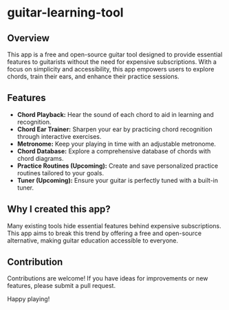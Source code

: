 # guitar-learning-tool

## Overview

This app is a free and open-source guitar tool designed to provide essential features to guitarists without the need for expensive subscriptions. With a focus on simplicity and accessibility, this app empowers users to explore chords, train their ears, and enhance their practice sessions.

## Features

- **Chord Playback:** Hear the sound of each chord to aid in learning and recognition.
- **Chord Ear Trainer:** Sharpen your ear by practicing chord recognition through interactive exercises.
- **Metronome:** Keep your playing in time with an adjustable metronome.
- **Chord Database:** Explore a comprehensive database of chords with chord diagrams.
- **Practice Routines (Upcoming):** Create and save personalized practice routines tailored to your goals.
- **Tuner (Upcoming):** Ensure your guitar is perfectly tuned with a built-in tuner.

## Why I created this app?

Many existing tools hide essential features behind expensive subscriptions. This app aims to break this trend by offering a free and open-source alternative, making guitar education accessible to everyone.

## Contribution

Contributions are welcome! If you have ideas for improvements or new features, please submit a pull request.

Happy playing!
